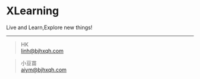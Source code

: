 # XLearning
Live and Learn,Explore new things!


---
> HK  
> linh@bjhxqh.com

> 小豆苗  
> aiym@bjhxqh.com